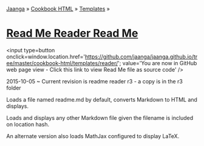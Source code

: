 [Jaanga]( http://jaanga.github.io ) &raquo; [Cookbook HTML]( http://jaanga.github.io/cookbook-html/  ) &raquo; [Templates]( http://jaanga.github.io/cookbook-html/templates/  ) &raquo;

[Read Me Reader Read Me]( index.html )
====

<span style=display:none; >[You are now in GitHub source code view - Click this button to view Read Me file as a web page]( http://jaanga.github.io/cookbook-html/templates/reader/index.html "View file as a web page." ) </span>
<input type=button onclick=window.location.href='https://github.com/jaanga/jaanga.github.io/tree/master/cookbook-html/templates/reader/'; value='You are now in GitHub web page view - Click this link to view Read Me file as source code' />

2015-10-05 ~ Current revision is readme reader r3 - a copy is in the r3 folder
 
Loads a file named readme.md by default, converts Markdown to HTML and displays.

Loads and displays any other Markdown file given the filename is included on location hash.

An alternate version also loads MathJax configured to display LaTeX.
